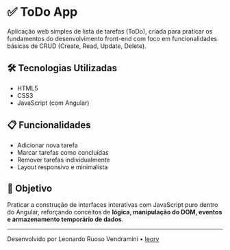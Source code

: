 # ✅ ToDo App

Aplicação web simples de lista de tarefas (ToDo), criada para praticar os fundamentos do desenvolvimento front-end com foco em funcionalidades básicas de CRUD (Create, Read, Update, Delete).

## 🛠 Tecnologias Utilizadas

- HTML5
- CSS3
- JavaScript (com Angular)

## 📋 Funcionalidades

- Adicionar nova tarefa
- Marcar tarefas como concluídas
- Remover tarefas individualmente
- Layout responsivo e minimalista

## 🎯 Objetivo

Praticar a construção de interfaces interativas com JavaScript puro dentro do Angular, reforçando conceitos de **lógica, manipulação do DOM, eventos e armazenamento temporário de dados**.

---

Desenvolvido por Leonardo Ruoso Vendramini • [leorv](https://github.com/leorv)
